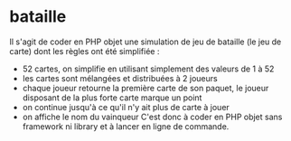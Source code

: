 # bataille
Il s'agit de coder en PHP objet une simulation de jeu de bataille (le jeu de carte) dont les règles ont été simplifiée :  
* 52 cartes, on simplifie en utilisant simplement des valeurs de 1 à 52 
* les cartes sont mélangées et distribuées à 2 joueurs 
* chaque joueur retourne la première carte de son paquet, le joueur disposant de la plus forte carte marque un point 
* on continue jusqu'à ce qu'il n'y ait plus de carte à jouer 
* on affiche le nom du vainqueur 
C'est donc à coder en PHP objet sans framework ni library et à lancer en ligne de commande.
